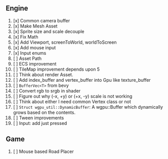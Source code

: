 ## Engine
1. [x] Common camera buffer
2. [x] Make Mesh Asset
3. [x] Sprite size and scale decouple
4. [x] Fix Math
5. [x] Add Viewport, screenToWorld, worldToScreen 
6.  [x] Add mouse input
7.  [x] Input enums
8. [ ] Asset Path 
9. [ ] ECS improvement
10. [ ] TileMap improvement depends upon 5
11. [ ] Think about render Asset. 
12. [ ] Add index_buffer and vertex_buffer into Gpu like texture_buffer
13. [ ] `BufferVec<T>` from bevy
14. [ ] Convert rgb to srgb in shader
15. [ ] Figure out why (-x, +y) or (+x, -y) scale is not working
16. [ ] Think about either I need common Vertex class or not
17. [ ] `Struct wgpu_util::DynamicBuffer`: A wgpu::Buffer which dynamically grows based on the contents.
18. [ ] Tween improvements
19. [ ] Input: add just pressed


## Game
1. [ ] Mouse based Road Placer